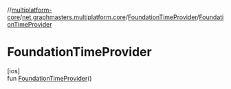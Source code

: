 //[multiplatform-core](../../../index.md)/[net.graphmasters.multiplatform.core](../index.md)/[FoundationTimeProvider](index.md)/[FoundationTimeProvider](-foundation-time-provider.md)

# FoundationTimeProvider

[ios]\
fun [FoundationTimeProvider](-foundation-time-provider.md)()
